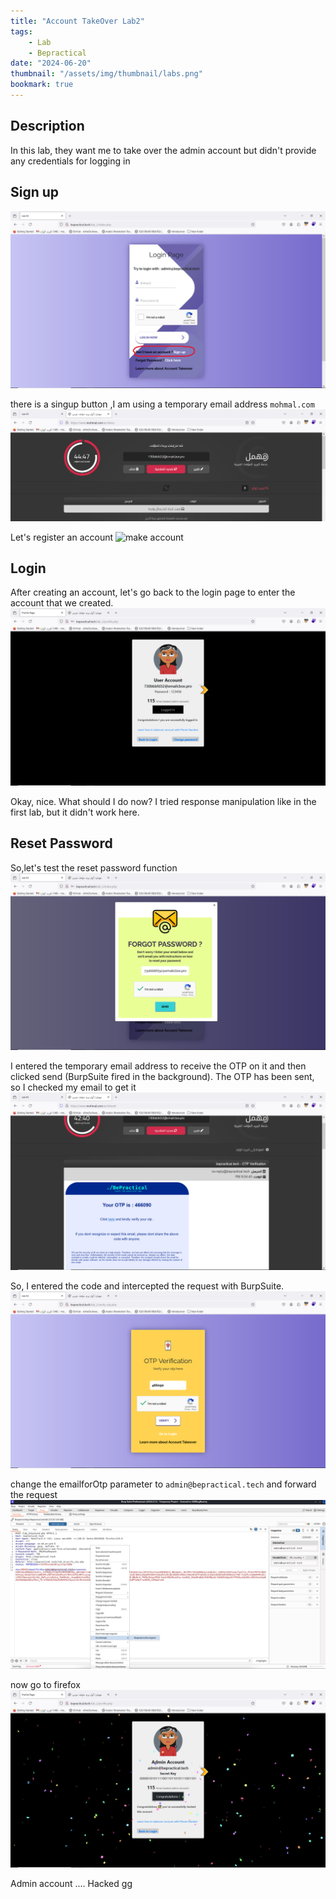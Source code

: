 ```yaml
---
title: "Account TakeOver Lab2"
tags:
    - Lab
    - Bepractical
date: "2024-06-20"
thumbnail: "/assets/img/thumbnail/labs.png"
bookmark: true
---
```

## Description

In this lab, they want me to take over the admin account but didn't provide any credentials for logging in

## Sign up

<img src="/assets/img/bepractical/lab2/1.png" alt="sign">


 there is a singup button ,I am using a temporary email address `mohmal.com`
<img src="/assets/img/bepractical/lab2/2.png" alt="temp_mail">

Let's register an account
 <img src="/assets/img/bepractical/lab2/3.png" alt="make account">

 ## Login

After creating an account, let's go back to the login page to enter the account that we created.
 <img src="/assets/img/bepractical/lab2/4.png" alt="access account">

Okay, nice. What should I do now? I tried response manipulation like in the first lab, but it didn't work here.

## Reset Password

So,let's test the reset password function 
 <img src="/assets/img/bepractical/lab2/5.png" alt="reset password">
 
I entered the temporary email address to receive the OTP on it and then clicked send (BurpSuite fired in the background). The OTP has been sent, so I checked my email to get it
  <img src="/assets/img/bepractical/lab2/6.png" alt="OTP">

So, I entered the code and intercepted the request with BurpSuite.
  <img src="/assets/img/bepractical/lab2/7.png" alt="enter OTP">

change the emailforOtp parameter to `admin@bepractical.tech` and forward the request 
  <img src="/assets/img/bepractical/lab2/change.png" alt="change email">

  now go to firefox 
    <img src="/assets/img/bepractical/lab2/8.png" alt="admingg">

Admin account .... Hacked gg
 

